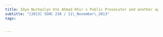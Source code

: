```yaml
---
title: Idya Nurhazlyn bte Ahmad Khir v Public Prosecutor and another appeal 
subtitle: "[2013] SGHC 238 / 11\_November\_2013"
tags:


---
```


